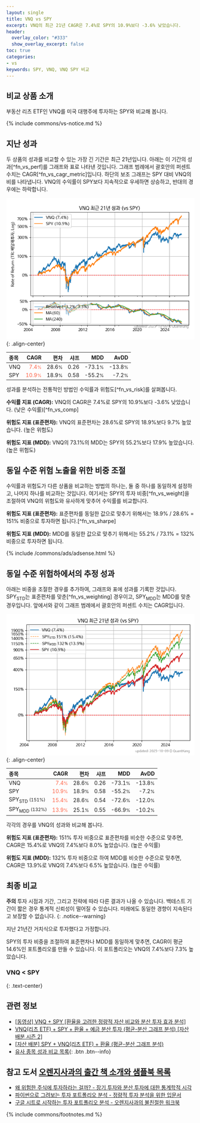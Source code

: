 ```yaml
---
layout: single
title: VNQ vs SPY
excerpt: VNQ의 최근 21년 CAGR은 7.4%로 SPY의 10.9%보다 -3.6% 낮았습니다.
header:
  overlay_color: "#333"
  show_overlay_excerpt: false
toc: true
categories:
- vs
keywords: SPY, VNQ, VNQ SPY 비교
---
```


## 비교 상품 소개


부동산 리츠 ETF인 VNQ를 미국 대행주에 투자하는 SPY와 비교해 봅니다.



{% include commons/vs-notice.md %}

## 지난 성과

두 상품의 성과를 비교할 수 있는 가장 긴 기간은 최근 21년입니다. 아래는 이 기간의 성과[^fn_vs_perf]를 그래프와 표로 나타낸 것입니다.
그래프 범례에서 괄호안의 퍼센트 수치는 CAGR[^fn_vs_cagr_metric]입니다.
하단의 보조 그래프는 SPY 대비 VNQ의 비를 나타냅니다.
VNQ의 수익률이 SPY보다 지속적으로 우세하면 상승하고, 반대의 경우에는 하락합니다.

![VNQ](/vs/images/vnq-vs-spy_dual.png){: .align-center}

| **종목** | **CAGR** | **편차** | **샤프** | **MDD** | **AvDD** |
| :------------ | ------: | -----------: | -------: | ------: | -------: |
| VNQ | <span style="color: tomato">7.4<small>%</small></span> | 28.6<small>%</small> | 0.26 | -73.1<small>%</small> | -13.8<small>%</small> |
| SPY | <span style="color: tomato">10.9<small>%</small></span> | 18.9<small>%</small> | 0.58 | -55.2<small>%</small> | -7.2<small>%</small> |

<!-- more -->


성과를 분석하는 전통적인 방법인 수익률과 위험도[^fn_vs_risk]를 살펴봅니다.

**수익률 지표 (CAGR):** VNQ의 CAGR은 7.4%로 SPY의 10.9%보다 -3.6% 낮았습니다. (낮은 수익률)[^fn_vs_comp]

**위험도 지표 (표준편차):** VNQ의 표준편차는 28.6%로 SPY의 18.9%보다 9.7% 높았습니다. (높은 위험도)

**위험도 지표 (MDD):** VNQ의 73.1%의 MDD는 SPY의 55.2%보다 17.9% 높았습니다. (높은 위험도)



## 동일 수준 위험 노출을 위한 비중 조절

수익률과 위험도가 다른 상품을 비교하는 방법의 하나는, 둘 중 하나를 동일하게 설정하고, 나머지 하나를 비교하는 것입니다.
여기서는 SPY의 투자 비중[^fn_vs_weight]을 조절하여 VNQ의 위험도와 유사하게 맞추어 수익률를 비교합니다.

**위험도 지표 (표준편차):** 표준편차를 동일한 값으로 맞추기 위해서는 18.9% / 28.6% = 151% 비중으로 투자하면 됩니다.[^fn_vs_sharpe]

**위험도 지표 (MDD):** MDD를 동일한 값으로 맞추기 위해서는 55.2% / 73.1% = 132% 비중으로 투자하면 됩니다.


{% include /commons/ads/adsense.html %}



## 동일 수준 위험하에서의 추정 성과

아래는 비중을 조절한 경우를 추가하여, 그래프와 표에 성과를 기록한 것입니다.
SPY<sub>STD</sub>는 표준편차를 맞춘[^fn_vs_weighting] 경우이고, SPY<sub>MDD</sub>는 MDD를 맞춘 경우입니다.
앞에서와 같이 그래프 범례에서 괄호안의 퍼센트 수치는 CAGR입니다.


![VNQ](/vs/images/vnq-vs-spy.png){: .align-center}



| **종목** | **CAGR** | **편차** | **샤프** | **MDD** | **AvDD** |
| :------------ | ------: | -----------: | -------: | ------: | -------: |
| VNQ | <span style="color: tomato">7.4<small>%</small></span> | 28.6<small>%</small> | 0.26 | -73.1<small>%</small> | -13.8<small>%</small> |
| SPY | <span style="color: tomato">10.9<small>%</small></span> | 18.9<small>%</small> | 0.58 | -55.2<small>%</small> | -7.2<small>%</small> |
| SPY<sub>STD</sub> <small>(151%)</small> | <span style="color: tomato">15.4<small>%</small></span> | 28.6<small>%</small> | 0.54 | -72.6<small>%</small> | -12.0<small>%</small> |
| SPY<sub>MDD</sub> <small>(132%)</small> | <span style="color: tomato">13.9<small>%</small></span> | 25.1<small>%</small> | 0.55 | -66.9<small>%</small> | -10.2<small>%</small> |



각각의 경우를 VNQ의 성과와 비교해 봅니다.

**위험도 지표 (표준편차):** 151% 투자 비중으로 표준편차를 비슷한 수준으로 맞추면, CAGR은 15.4%로 VNQ의 7.4%보다 8.0% 높았습니다. (높은 수익률)

**위험도 지표 (MDD):** 132% 투자 비중으로 하여 MDD를 비슷한 수준으로 맞추면, CAGR은 13.9%로 VNQ의 7.4%보다 6.5% 높았습니다. (높은 수익률)




## 최종 비교

**주의** 투자 시점과 기간, 그리고 전략에 따라 다른 결과가 나올 수 있습니다. 백테스트 기간이 짧은 경우 통계적 신뢰성이 떨어질 수 있습니다. 미래에도 동일한 경향이 지속된다고 보장할 수 없습니다.
{: .notice--warning}

지난 21년간 거치식으로 투자했다고 가정합니다.

SPY의 투자 비중을 조절하여 표준편차나 MDD를 동일하게 맞추면, CAGR이 평균 14.6%인 포트폴리오를 만들 수 있습니다.
이 포트폴리오는 VNQ의 7.4%보다 7.3% 높았습니다.

### VNQ &lt; SPY
{: .text-center}


## 관련 정보

- [[동영상] VNQ + SPY [환율을 고려한 정량적 자산 비교와 분산 투자 효과 분석]](https://youtu.be/w4R58hQK0rM)
- [VNQ(리츠 ETF) + SPY + 환율 + 예금 분산 투자 (평균-분산 그래프 분석) [자산 배분 시즌 2]](https://m.blog.naver.com/onuri2005/223922766412)
- [[자산 배분] SPY + VNQ(리츠 ETF) + 환율 (평균-분산 그래프 분석)](https://kongdori.tistory.com/407)
- [유사 종목 성과 비교 목록](/vs/){: .btn .btn--info}


## 참고 도서 [오렌지사과의 출간 책 소개와 샘플북 목록](https://kongdori.tistory.com/691)

- [왜 위험한 주식에 투자하라는 걸까? - 장기 투자와 분산 투자에 대한 통계학적 시각](https://kongdori.tistory.com/421)
- [파이썬으로 그려보는 투자 포트폴리오 분석  - 정량적 투자 분석을 위한 입문서](https://kongdori.tistory.com/643)
- [구글 시트로 시작하는 투자 포트폴리오 분석 - 오렌지사과의 불친절한 워크북](https://kongdori.tistory.com/449)

{% include commons/footnotes.md %}